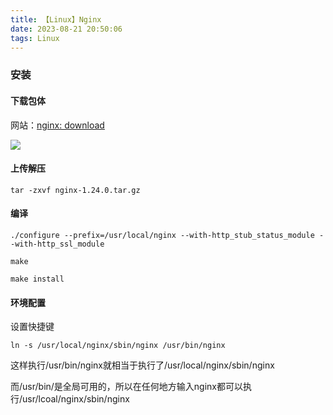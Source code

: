 ```yaml
---
title: 【Linux】Nginx
date: 2023-08-21 20:50:06
tags: Linux
---
```


### 安装

#### 下载包体

网站：[nginx: download](https://nginx.org/en/download.html)

<img src="/../images/linux/nginx/安装网站.png"></img>

#### 上传解压

`tar -zxvf nginx-1.24.0.tar.gz`

#### 编译

`./configure --prefix=/usr/local/nginx --with-http_stub_status_module --with-http_ssl_module`

`make`

`make install`

#### 环境配置

设置快捷键

`ln -s /usr/local/nginx/sbin/nginx /usr/bin/nginx`

这样执行/usr/bin/nginx就相当于执行了/usr/local/nginx/sbin/nginx

而/usr/bin/是全局可用的，所以在任何地方输入nginx都可以执行/usr/lcoal/nginx/sbin/nginx
